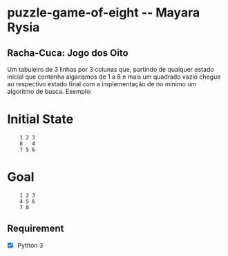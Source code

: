 # puzzle-game-of-eight -- **Mayara Rysia**
## Racha-Cuca: Jogo dos Oito

Um tabuleiro de 3 linhas por 3 colunas que, partindo de qualquer estado inicial que contenha algarismos de 1 a 8 e mais um quadrado vazio chegue ao respectivo estado final com a implementação de no mínimo um algoritmo de busca. Exemplo:

# Initial State
````
    1 2 3
    8   4
    7 5 6
````
# Goal
````
    1 2 3
    4 5 6
    7 8 
````

## Requirement

- [x] Python 3

